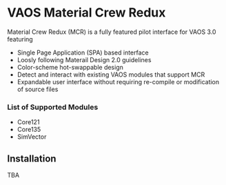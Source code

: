 # VAOS Material Crew Redux

Material Crew Redux (MCR) is a fully featured pilot interface for VAOS 3.0 featuring

* Single Page Application (SPA) based interface
* Loosly following Materail Design 2.0 guidelines
* Color-scheme hot-swappable design
* Detect and interact with existing VAOS modules that support MCR
* Expandable user interface without requiring re-compile or modification of source files
### List of Supported Modules
* Core121
* Core135
* SimVector
## Installation

TBA